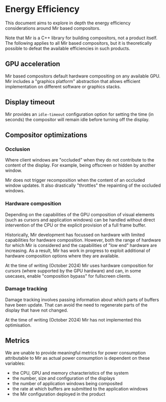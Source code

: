 # Energy Efficiency

This document aims to explore in depth the energy efficiency considerations 
around Mir based compositors.

Note that Mir is a C++ library for building compositors, not a product itself.
The following applies to all Mir based compositors, but it is theoretically 
possible to defeat the available efficiencies in such products.

## GPU acceleration

Mir based compositors default hardware compositing on any available GPU. Mir 
includes a "graphics platform" abstraction that allows efficient implementation
on different software or graphics stacks.

## Display timeout

Mir provides an `idle-timeout` configuration option for setting the time (in 
seconds) the compositor will remain idle before turning off the display.

## Compositor optimizations

### Occlusion

Where client windows are "occluded" when they do not contribute to the content
of the display. For example, being offscreen or hidden by another window.

Mir does not trigger recomposition when the content of an occluded window
updates. It also drastically "throttles" the repainting of the occluded windows.

### Hardware composition

Depending on the capabilities of the GPU composition of visual elements (such as
cursors and application windows) can be handled without direct intervention of
the CPU or the explicit provision of a full frame buffer.

Historically, Mir development has focussed on hardware with limited capabilities
for hardware composition. However, both the range of hardware for which Mir is
considered and the capabilities of "low end" hardware are increasing. As a 
result, Mir has work in progress to exploit additional of hardware composition 
options where they are available.

At the time of writing (October 2024) Mir uses hardware composition for cursors
(where supported by the GPU hardware) and can, in some usecases, enable
"composition bypass" for fullscreen clients.

### Damage tracking

Damage tracking involves passing information about which parts of buffers have
been update. That can avoid the need to regenerate parts of the display that
have not changed.

At the time of writing (October 2024) Mir has not implemented this optimisation.

## Metrics

We are unable to provide meaningful metrics for power consumption attributable
to Mir as actual power consumption is dependent on these variables:

* the CPU, GPU and memory characteristics of the system
* the number, size and configuration of the displays
* the number of application windows being composited
* the rate at which buffers are submitted to the application windows
* the Mir configuration deployed in the product